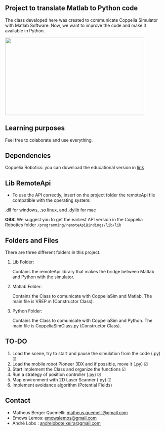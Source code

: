 ## Project to translate Matlab to Python code

The class developed here was created to communicate
Coppelia Simulator with Matlab Software. Now, we
want to improve the code and make it available in Python.

<img src="https://media.giphy.com/media/fW4PzpIV9itKgYdIxF/giphy.gif" height="250" width="450">

## Learning purposes

Feel free to colaborate and use everything.


## Dependencies

Coppelia Robotics: you can download the educational version in [link](https://coppeliarobotics.com/downloads)

## Lib RemoteApi

- To use the API correctly, insert on the project folder the remoteApi file compatible with the operating system: 

.dll for windows, .so linux, and .dylib for mac

**OBS:** We suggest you to get the earliest API version in the Coppelia Robotics folder `/programming/remoteApiBindings/lib/lib`

## Folders and Files

There are three different folders in this project.

1. Lib Folder:

    Contains the remoteApi library that makes the bridge between Matlab and Python with the simulator.

2. Matlab Folder:

    Contains the Class to comunicate with CoppeliaSim and Matlab. The main file is VREP.m (Constructor Class).

3. Python Folder:

    Contains the Class to comunicate with CoppeliaSim and Python. The main file is CoppeliaSimClass.py (Constructor Class).

## TO-DO

1. Load the scene, try to start and pause the simulation from the code (.py) ☑
2. Load the mobile robot Pioneer 3DX and if possible, move it (.py) ☑
3. Start implement the Class and organize the functions ☑
4. Run a strategy of position controller (.py) ☑
5. Map environment with 2D Laser Scanner (.py) ☑
6. Implement avoidance algorithm (Potential Fields)


## Contact

- Matheus Berger Quemelli: matheus.quemelli@gmail.com
- Emows Lemos: emowslemos@gmail.com
- André Lobo : andreloboteixeira@gmail.com
